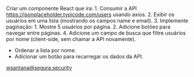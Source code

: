 Criar um componente React que ira:
    1. Consumir a API https://jsonplaceholder.typicode.com/users usando axios.
    2. Exibir os usuários em uma lista (mostrando os campos name e email).
    3. Implemente paginação:
        1. Mostre 5 usuários por página.
        2. Adicione botões para navegar entre páginas.
    4. Adicione um campo de busca que filtre usuários por nome (client-side, sem chamar a API novamente).

- Ordenar a lista por nome.
- Adicionar um botão para recarregar os dados da API.




wsantana@segura.security
